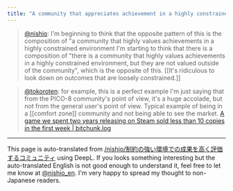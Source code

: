 ```yaml
---
title: "A community that appreciates achievement in a highly constrained environment"
---
```


> [@nishio](https://twitter.com/nishio/status/1543785691137843200?s=21&t=WBYJGA_KejYkhB-sxp7-EQ): I'm beginning to think that the opposite pattern of this is the composition of "a community that highly values achievements in a highly constrained environment I'm starting to think that there is a composition of "there is a community that highly values achievements in a highly constrained environment, but they are not valued outside of the community", which is the opposite of this.
>  [[It's ridiculous to look down on outcomes that are loosely constrained.]]

> [@tokoroten](https://twitter.com/tokoroten/status/1543467099116695552): for example, this is a perfect example
> I'm just saying that from the PICO-8 community's point of view, it's a huge accolade, but not from the general user's point of view.
>  Typical example of being in a [[comfort zone]] community and not being able to see the market.
> [A game we spent two years releasing on Steam sold less than 10 copies in the first week | bitchunk.log](https://blog.bitchunk.net/development/konsairi_steamsale/)


---
This page is auto-translated from [/nishio/制約の強い環境での成果を高く評価するコミュニティ](https://scrapbox.io/nishio/制約の強い環境での成果を高く評価するコミュニティ) using DeepL. If you looks something interesting but the auto-translated English is not good enough to understand it, feel free to let me know at [@nishio_en](https://twitter.com/nishio_en). I'm very happy to spread my thought to non-Japanese readers.